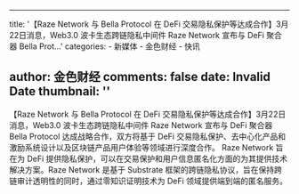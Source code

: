 
---
title: '【Raze Network 与 Bella Protocol 在 DeFi 交易隐私保护等达成合作】3月22日消息，Web3.0 波卡生态跨链隐私中间件 Raze Network 宣布与 DeFi 聚合器 Bella Prot...'
categories: 
    - 新媒体
    - 金色财经
    - 快讯

author: 金色财经
comments: false
date: Invalid Date
thumbnail: ''
---

<div>   
【Raze Network 与 Bella Protocol 在 DeFi 交易隐私保护等达成合作】3月22日消息，Web3.0 波卡生态跨链隐私中间件 Raze Network 宣布与 DeFi 聚合器 Bella Protocol 达成战略合作，双方将基于 DeFi 交易隐私保护、去中心化产品和激励系统设计以及区块链产品用户体验等领域进行深度合作。 
Raze Network 旨在为 DeFi 提供隐私保护，可以在交易保护和用户信息匿名化方面的为其提供技术解决方案。Raze Network 是基于 Substrate 框架的跨链隐私协议，旨在保持跨链审计透明性的同时，通过零知识证明技术为 DeFi 领域提供端到端的匿名服务。  
</div>
            